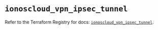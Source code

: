 # `ionoscloud_vpn_ipsec_tunnel`

Refer to the Terraform Registry for docs: [`ionoscloud_vpn_ipsec_tunnel`](https://registry.terraform.io/providers/ionos-cloud/ionoscloud/6.7.4/docs/resources/vpn_ipsec_tunnel).
